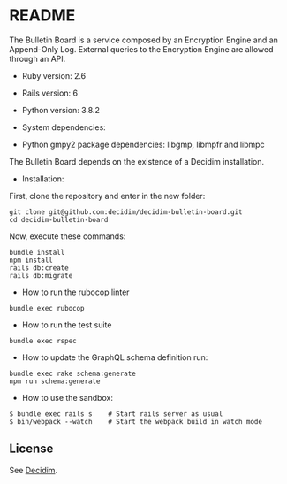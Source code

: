 # README

The Bulletin Board is a service composed by an Encryption Engine and an Append-Only Log. External queries to the Encryption Engine are allowed through an API.

- Ruby version: 2.6
- Rails version: 6
- Python version: 3.8.2

- System dependencies:
- Python gmpy2 package dependencies: libgmp, libmpfr and libmpc

The Bulletin Board depends on the existence of a Decidim installation.

- Installation:

First, clone the repository and enter in the new folder:

```
git clone git@github.com:decidim/decidim-bulletin-board.git
cd decidim-bulletin-board
```

Now, execute these commands:

```
bundle install
npm install
rails db:create
rails db:migrate
```

- How to run the rubocop linter

```
bundle exec rubocop
```

- How to run the test suite

```
bundle exec rspec
```

- How to update the GraphQL schema definition run:

```
bundle exec rake schema:generate
npm run schema:generate
```

- How to use the sandbox:

```
$ bundle exec rails s    # Start rails server as usual
$ bin/webpack --watch    # Start the webpack build in watch mode
```

## License

See [Decidim](https://github.com/decidim/decidim).
